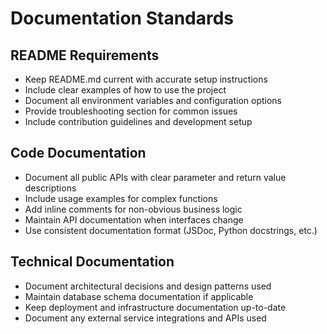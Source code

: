 # Documentation Standards

## README Requirements

- Keep README.md current with accurate setup instructions
- Include clear examples of how to use the project
- Document all environment variables and configuration options
- Provide troubleshooting section for common issues
- Include contribution guidelines and development setup

## Code Documentation

- Document all public APIs with clear parameter and return value descriptions
- Include usage examples for complex functions
- Add inline comments for non-obvious business logic
- Maintain API documentation when interfaces change
- Use consistent documentation format (JSDoc, Python docstrings, etc.)

## Technical Documentation

- Document architectural decisions and design patterns used
- Maintain database schema documentation if applicable
- Keep deployment and infrastructure documentation up-to-date
- Document any external service integrations and APIs used
